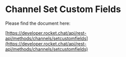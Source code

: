 # Channel Set Custom Fields

Please find the document here: 

[https://developer.rocket.chat/api/rest-api/methods/channels/setcustomfields](https://developer.rocket.chat/api/rest-api/methods/channels/setcustomfields)


